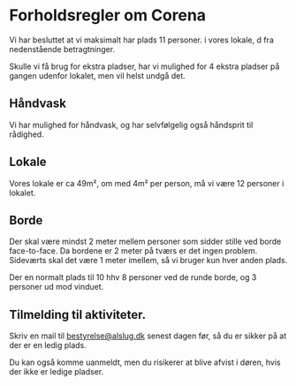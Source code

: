 # Forholdsregler om Corena
Vi har besluttet at vi maksimalt har plads 11 personer. i vores lokale, d fra nedenstående betragtninger.

Skulle vi få brug for ekstra pladser, har vi mulighed for 4 ekstra pladser på gangen udenfor lokalet, men vil helst undgå det.

## Håndvask
Vi har mulighed for håndvask, og har selvfølgelig også håndsprit til rådighed.

## Lokale
Vores lokale er ca 49m², om med 4m² per person, må vi være 12 personer i lokalet.

## Borde
Der skal være mindst 2 meter mellem personer som sidder stille ved borde face-to-face. Da bordene er 2 meter på tværs er det ingen problem. Sideværts skal det være 1 meter imellem, så vi bruger kun hver anden plads.

Der en normalt plads til 10 hhv 8  personer ved de runde borde, og 3 personer ud mod vinduet.

## Tilmelding til aktiviteter.
Skriv en mail til bestyrelse@alslug.dk senest dagen før, så du er sikker på at der er en ledig plads.

Du kan også komme uanmeldt, men du risikerer at blive afvist i døren, hvis der ikke er ledige pladser.
